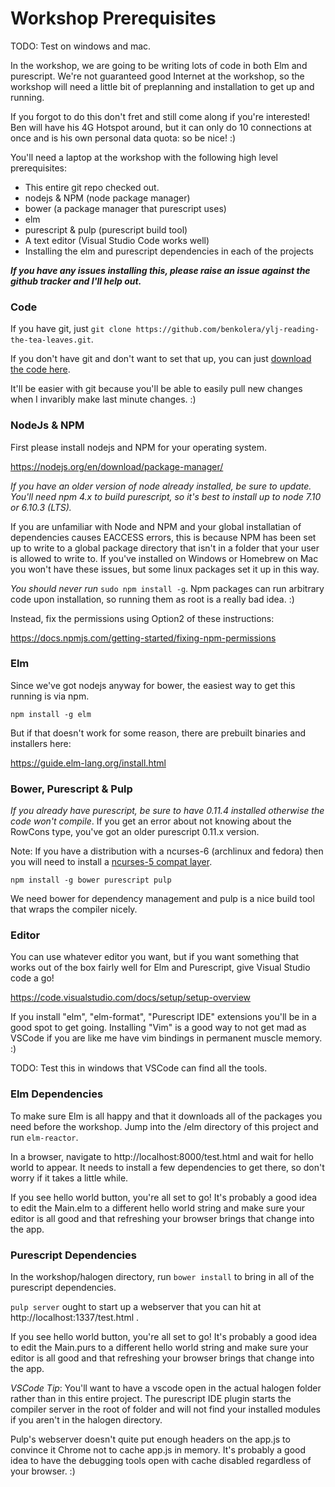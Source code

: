 # Workshop Prerequisites

TODO: Test on windows and mac.

In the workshop, we are going to be writing lots of code in both Elm 
and purescript. We're not guaranteed good Internet at the workshop, so
the workshop will need a little bit of preplanning and installation to 
get up and running.

If you forgot to do this don't fret and still come along if you're interested!
Ben will have his 4G Hotspot around, but it can only do 10 connections at once
and is his own personal data quota: so be nice! :)

You'll need a laptop at the workshop with the following high level prerequisites:

  - This entire git repo checked out.
  - nodejs & NPM (node package manager)
  - bower (a package manager that purescript uses)
  - elm
  - purescript & pulp (purescript build tool)
  - A text editor (Visual Studio Code works well)
  - Installing the elm and purescript dependencies in each of the projects

**_If you have any issues installing this, please raise an issue against the github tracker and I'll
help out._**

### Code

If you have git, just `git clone https://github.com/benkolera/ylj-reading-the-tea-leaves.git`.

If you don't have git and don't want to set that up, you can just 
[download the code here](https://github.com/benkolera/ylj-reading-the-tea-leaves/archive/master.zip). 

It'll be easier with git because you'll be able to easily pull new changes when
I invaribly make last minute changes. :)

### NodeJs & NPM

First please install nodejs and NPM for your operating system.

https://nodejs.org/en/download/package-manager/

_If you have an older version of node already installed, be sure to update. You'll need
npm 4.x to build purescript, so it's best to install up to node 7.10 or 6.10.3 (LTS)._

If you are unfamiliar with Node and NPM and your global installatian
of dependencies causes EACCESS errors, this is because NPM has been 
set up to write to a global package directory that isn't in a folder
that your user is allowed to write to. If you've installed on Windows
or Homebrew on Mac you won't have these issues, but some linux packages
set it up in this way.

*You should never run* `sudo npm install -g`. Npm packages can run arbitrary code
upon installation, so running them as root is a really bad idea. :)

Instead, fix the permissions using Option2 of these instructions:

https://docs.npmjs.com/getting-started/fixing-npm-permissions 

### Elm

Since we've got nodejs anyway for bower, the easiest way to get this running
is via npm.

`npm install -g elm`

But if that doesn't work for some reason, there are prebuilt binaries and installers
here:

https://guide.elm-lang.org/install.html

### Bower, Purescript & Pulp

_*If you already have purescript, be sure to have 0.11.4 installed otherwise 
the code won't compile*_. If you get an error about not knowing about the
RowCons type, you've got an older purescript 0.11.x version.

Note: If you have a distribution with a ncurses-6 (archlinux and fedora)
then you will need to install a [ncurses-5 compat layer](https://aur.archlinux.org/packages/ncurses5-compat-libs/). 

`npm install -g bower purescript pulp`

We need bower for dependency management and pulp is a nice build tool that wraps the compiler nicely.

### Editor

You can use whatever editor you want, but if you want something that works
out of the box fairly well for Elm and Purescript, give Visual Studio code
a go! 

https://code.visualstudio.com/docs/setup/setup-overview 

If you install "elm", "elm-format", "Purescript IDE" extensions you'll be in
a good spot to get going. Installing "Vim" is a good way to not get mad as VSCode
if you are like me have vim bindings in permanent muscle memory. :)

TODO: Test this in windows that VSCode can find all the tools.

### Elm Dependencies

To make sure Elm is all happy and that it downloads all of the packages you need
before the workshop. Jump into the /elm directory of this project and run `elm-reactor`.

In a browser, navigate to http://localhost:8000/test.html and wait for hello world to 
appear. It needs to install a few dependencies to get there, so don't worry if it 
takes a little while.

If you see hello world button, you're all set to go! It's probably a good idea to 
edit the Main.elm to a different hello world string and make sure your editor
is all good and that refreshing your browser brings that change into the app.

### Purescript Dependencies

In the workshop/halogen directory, run `bower install` to bring in all of the purescript dependencies.

`pulp server` ought to start up a webserver that you can hit at http://localhost:1337/test.html .

If you see hello world button, you're all set to go! It's probably a good idea to 
edit the Main.purs to a different hello world string and make sure your editor
is all good and that refreshing your browser brings that change into the app.

*VSCode Tip*: You'll want to have a vscode open in the actual halogen folder rather than in this entire project. The purescript IDE plugin starts the 
compiler server in the root of folder and will not find your installed
modules if you aren't in the halogen directory.

Pulp's webserver doesn't quite put enough headers on the app.js to convince it Chrome
not to cache app.js in memory. It's probably a good idea to have the debugging tools
open with cache disabled regardless of your browser. :)
